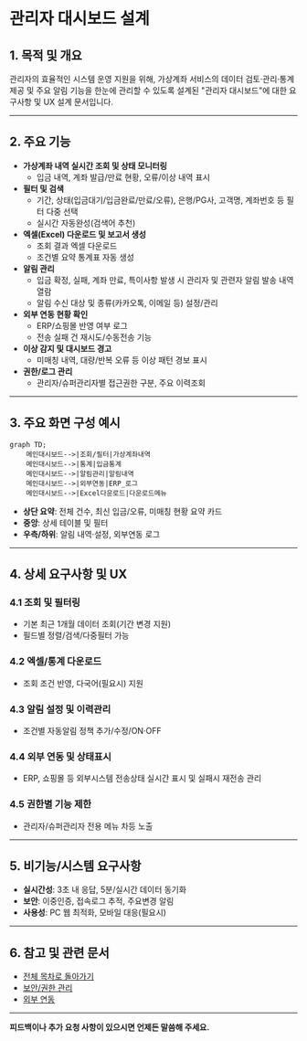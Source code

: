 # 관리자 대시보드 설계

## 1. 목적 및 개요
관리자의 효율적인 시스템 운영 지원을 위해, 가상계좌 서비스의 데이터 검토·관리·통계 제공 및 주요 알림 기능을 한눈에 관리할 수 있도록 설계된 "관리자 대시보드"에 대한 요구사항 및 UX 설계 문서입니다.

---

## 2. 주요 기능
- **가상계좌 내역 실시간 조회 및 상태 모니터링**
    - 입금 내역, 계좌 발급/만료 현황, 오류/이상 내역 표시
- **필터 및 검색**
    - 기간, 상태(입금대기/입금완료/만료/오류), 은행/PG사, 고객명, 계좌번호 등 필터 다중 선택
    - 실시간 자동완성(검색어 추천)
- **엑셀(Excel) 다운로드 및 보고서 생성**
    - 조회 결과 엑셀 다운로드
    - 조건별 요약 통계표 자동 생성
- **알림 관리**
    - 입금 확정, 실패, 계좌 만료, 특이사항 발생 시 관리자 및 관련자 알림 발송 내역 열람
    - 알림 수신 대상 및 종류(카카오톡, 이메일 등) 설정/관리
- **외부 연동 현황 확인**
    - ERP/쇼핑몰 반영 여부 로그
    - 전송 실패 건 재시도/수동전송 기능
- **이상 감지 및 대시보드 경고**
    - 미매칭 내역, 대량/반복 오류 등 이상 패턴 경보 표시
- **권한/로그 관리**
    - 관리자/슈퍼관리자별 접근권한 구분, 주요 이력조회

---

## 3. 주요 화면 구성 예시
```mermaid
graph TD;
    메인대시보드-->|조회/필터|가상계좌내역
    메인대시보드-->|통계|입금통계
    메인대시보드-->|알림관리|알림내역
    메인대시보드-->|외부연동|ERP_로그
    메인대시보드-->|Excel다운로드|다운로드메뉴
```
- **상단 요약**: 전체 건수, 최신 입금/오류, 미매칭 현황 요약 카드
- **중앙**: 상세 테이블 및 필터
- **우측/하위**: 알림 내역·설정, 외부연동 로그

---

## 4. 상세 요구사항 및 UX
### 4.1 조회 및 필터링
- 기본 최근 1개월 데이터 조회(기간 변경 지원)
- 필드별 정렬/검색/다중필터 가능
### 4.2 엑셀/통계 다운로드
- 조회 조건 반영, 다국어(필요시) 지원
### 4.3 알림 설정 및 이력관리
- 조건별 자동알림 정책 추가/수정/ON·OFF
### 4.4 외부 연동 및 상태표시
- ERP, 쇼핑몰 등 외부시스템 전송상태 실시간 표시 및 실패시 재전송 관리
### 4.5 권한별 기능 제한
- 관리자/슈퍼관리자 전용 메뉴 차등 노출

---

## 5. 비기능/시스템 요구사항
- **실시간성**: 3초 내 응답, 5분/실시간 데이터 동기화
- **보안**: 이중인증, 접속로그 추적, 주요변경 알림
- **사용성**: PC 웹 최적화, 모바일 대응(필요시)

---

## 6. 참고 및 관련 문서
- [전체 목차로 돌아가기](./00_virtual_account_toc.md)
- [보안/권한 관리](./07_virtual_account_security.md)
- [외부 연동](./04_virtual_account_external_integration.md)


---

**피드백이나 추가 요청 사항이 있으시면 언제든 말씀해 주세요.**